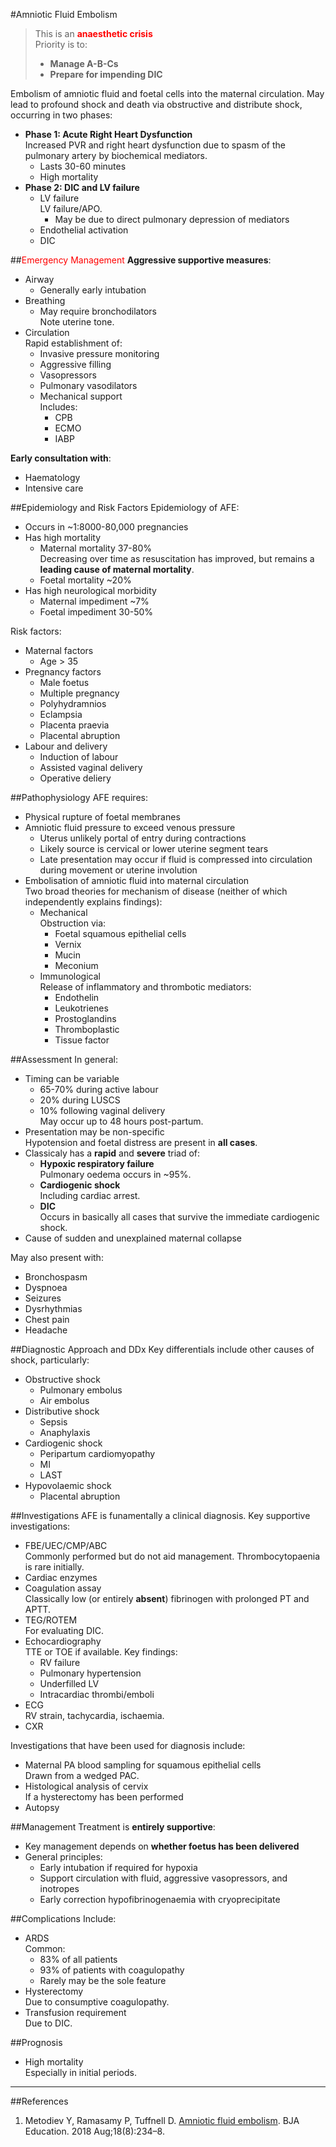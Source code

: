 #Amniotic Fluid Embolism

> This is an <span style="color:red">**anaesthetic crisis**</span>  
> Priority is to:
>* **Manage A-B-Cs**
>* **Prepare for impending DIC**


Embolism of amniotic fluid and foetal cells into the maternal circulation. May lead to profound shock and death via obstructive and distribute shock, occurring in two phases:
* **Phase 1: Acute Right Heart Dysfunction**  
Increased PVR and right heart dysfunction due to spasm of the pulmonary artery by biochemical mediators.
	* Lasts 30-60 minutes
	* High mortality
* **Phase 2: DIC and LV failure**
	* LV failure  
	LV failure/APO.
		* May be due to direct pulmonary depression of mediators
	* Endothelial activation
	* DIC

##<span style="color:red">Emergency Management</span>
**Aggressive supportive measures**:
* Airway
	* Generally early intubation
* Breathing
	* May require bronchodilators  
	Note uterine tone.
* Circulation  
Rapid establishment of:
	* Invasive pressure monitoring
	* Aggressive filling
	* Vasopressors
	* Pulmonary vasodilators
	* Mechanical support  
	Includes:
		* CPB
		* ECMO
		* IABP

**Early consultation with**:
* Haematology
* Intensive care

##Epidemiology and Risk Factors
Epidemiology of AFE:
* Occurs in ~1:8000-80,000 pregnancies
* Has high mortality  
	* Maternal mortality 37-80%  
	Decreasing over time as resuscitation has improved, but remains a **leading cause of maternal mortality**.
	* Foetal mortality ~20%
* Has high neurological morbidity  
	* Maternal impediment ~7%
	* Foetal impediment 30-50%


Risk factors:
* Maternal factors
	* Age > 35
* Pregnancy factors
	* Male foetus
	* Multiple pregnancy
	* Polyhydramnios
	* Eclampsia
	* Placenta praevia
	* Placental abruption
* Labour and delivery
	* Induction of labour
	* Assisted vaginal delivery
	* Operative deliery


##Pathophysiology
AFE requires:
* Physical rupture of foetal membranes
* Amniotic fluid pressure to exceed venous pressure
	* Uterus unlikely portal of entry during contractions
	* Likely source is cervical or lower uterine segment tears
	* Late presentation may occur if fluid is compressed into circulation during movement or uterine involution
* Embolisation of amniotic fluid into maternal circulation  
Two broad theories for mechanism of disease (neither of which independently explains findings):
	* Mechanical  
	Obstruction via:
		* Foetal squamous epithelial cells
		* Vernix
		* Mucin
		* Meconium
	* Immunological  
	Release of inflammatory and thrombotic mediators:
		* Endothelin
		* Leukotrienes
		* Prostoglandins
		* Thromboplastic
		* Tissue factor 

##Assessment
In general:
* Timing can be variable
	* 65-70% during active labour  
	* 20% during LUSCS  
	* 10% following vaginal delivery  
May occur up to 48 hours post-partum.
* Presentation may be non-specific  
Hypotension and foetal distress are present in **all cases**.
* Classicaly has a **rapid** and **severe** triad of:
	* **Hypoxic respiratory failure**  
	Pulmonary oedema occurs in ~95%.
	* **Cardiogenic shock**  
	Including cardiac arrest.
	* **DIC**  
	Occurs in basically all cases that survive the immediate cardiogenic shock.
* Cause of sudden and unexplained maternal collapse


May also present with:
* Bronchospasm
* Dyspnoea
* Seizures
* Dysrhythmias
* Chest pain
* Headache


##Diagnostic Approach and DDx
Key differentials include other causes of shock, particularly:
* Obstructive shock
	* Pulmonary embolus
	* Air embolus
* Distributive shock
	* Sepsis
	* Anaphylaxis
* Cardiogenic shock
	* Peripartum cardiomyopathy
	* MI
	* LAST
* Hypovolaemic shock
	* Placental abruption


##Investigations
AFE is funamentally a clinical diagnosis. Key supportive investigations:
* FBE/UEC/CMP/ABC  
Commonly performed but do not aid management. Thrombocytopaenia is rare initially.
* Cardiac enzymes
* Coagulation assay  
Classically low (or entirely **absent**) fibrinogen with prolonged PT and APTT.
* TEG/ROTEM  
For evaluating DIC.
* Echocardiography  
TTE or TOE if available. Key findings:
	* RV failure
	* Pulmonary hypertension
	* Underfilled LV
	* Intracardiac thrombi/emboli
* ECG  
RV strain, tachycardia, ischaemia.
* CXR

Investigations that have been used for diagnosis include:
* Maternal PA blood sampling for squamous epithelial cells  
Drawn from a wedged PAC.
* Histological analysis of cervix  
If a hysterectomy has been performed
* Autopsy

##Management
Treatment is **entirely supportive**:
* Key management depends on **whether foetus has been delivered**
* General principles:
	* Early intubation if required for hypoxia
	* Support circulation with fluid, aggressive vasopressors, and inotropes
	* Early correction hypofibrinogenaemia with cryoprecipitate


##Complications
Include:
* ARDS  
Common:
	* 83% of all patients
	* 93% of patients with coagulopathy
	* Rarely may be the sole feature
* Hysterectomy  
Due to consumptive coagulopathy.
* Transfusion requirement  
Due to DIC.


##Prognosis
* High mortality  
Especially in initial periods.


---
##References
1. Metodiev Y, Ramasamy P, Tuffnell D. [Amniotic fluid embolism](https://bjaed.org/article/S2058-5349(18)30060-X/pdf). BJA Education. 2018 Aug;18(8):234–8. 
